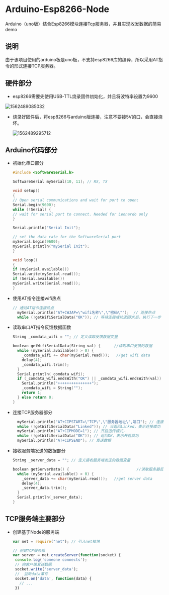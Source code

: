 # Arduino-Esp8266-Node
Arduino（uno版）结合Esp8266模块连接Tcp服务器，并且实现收发数据的简易demo



## 说明

由于该项目使用的arduino板是uno板，不支持esp8266库的编译，所以采用AT指令的形式连接TCP服务器。



## 硬件部分

- esp8266需要先使用USB-TTL烧录固件初始化，并且将波特率设置为9600

![1562489085032](http://arduino365.com/wp-content/uploads/2016/09/Open-Live-WriterESP_D1C7Open-Live-Writer99dbc1c67383_14E1ATB2MlYLtXXXXXaIXpXXXXXXXXXX_14857792_thumb_thumb.jpg)

- 烧录好固件后，将esp8266与arduino版连接，注意不要接5V的口，会直接烧坏。

  ![1562489295712](http://arduino365.com/wp-content/uploads/2017/06/Open-Live-WriterESP8266-01Arduino_ED1EESP8266arduino_bb_thumb.jpg)

## Arduino代码部分

- 初始化串口部分

  ```c
  #include <SoftwareSerial.h>
  
  SoftwareSerial mySerial(10, 11); // RX, TX
  
  void setup()
  {
  // Open serial communications and wait for port to open:
  Serial.begin(9600);
  while (!Serial) {
  // wait for serial port to connect. Needed for Leonardo only
  }
  
  Serial.println("Serial Init");
  
  // set the data rate for the SoftwareSerial port
  mySerial.begin(9600);
  mySerial.println("mySerial Init");
  }
  
  void loop()
  {
  if (mySerial.available())
  Serial.write(mySerial.read());
  if (Serial.available())
  mySerial.write(Serial.read());
  }
  
  ```

  

- 使用AT指令连接wifi热点
  

  ```C
  // 通过AT指令连接热点
    mySerial.println("AT+CWJAP=\"wifi名称\",\"密码\"");  // 连接热点
    while (!getWifiSerialData("OK")); // 等待连接成功返回OK后，执行下一步
  ```

- 读取串口AT指令反馈数据函数

  

  ```C
  String _comdata_wifi = ""; // 定义读取反馈数据变量
  
  boolean getWifiSerialData(String val) {      //读取串口反馈的数据
    while (mySerial.available() > 0) {
      _comdata_wifi += char(mySerial.read());   //get wifi data
      delay(4);
      _comdata_wifi.trim();
    }
    Serial.println(_comdata_wifi);
    if (_comdata_wifi.endsWith("OK") || _comdata_wifi.endsWith(val)) {
      Serial.println("+++++++++++++++");
      _comdata_wifi = String("");
      return 1;
    } else return 0;
  }
  ```

  

- 连接TCP服务器部分

  

  ```C
    mySerial.println("AT+CIPSTART=\"TCP\",\"服务器地址\",端口"); // 连接TCP服务器AT指令
    while (!getWifiSerialData("Linked")); // 当返回Linked，表示连接成功
    mySerial.println("AT+CIPMODE=1"); // 开启透传模式，
    while (!getWifiSerialData("OK")); // 返回OK，表示开启成功
    mySerial.println("AT+CIPSEND"); // 发送数据
  ```

- 接收服务端发送的数据部分

  

  ```C
  String _server_data = ""; // 定义接收服务端发送的数据变量
  
  boolean getServerData() {                              //读取服务器反馈的数据
    while (mySerial.available() > 0) {
      _server_data += char(mySerial.read());   //get server data
      delay(4);
      _server_data.trim();
    }
    Serial.println(_server_data);
  }
  ```

  

## TCP服务端主要部分

- 创建基于Node的服务端

  ```js
  var net = require("net"); // 引入net模块
  
  // 创建TCP服务器
  var server = net.createServer(function(socket) {
   console.log('someone connects');
   // 向客户端发送数据
   socket.write('server_data');
   //  监听data事件
   socket.on('data', function(data) {
     // ...
   })
  ```

